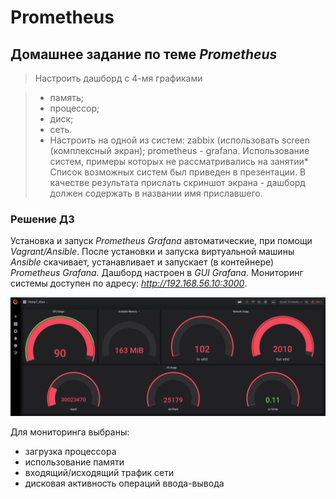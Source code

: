 # Prometheus
## Домашнее задание по теме _Prometheus_

> Настроить дашборд с 4-мя графиками

>* память;
>* процессор;
>* диск;
>* сеть.
>* Настроить на одной из систем:
zabbix (использовать screen (комплексный экран);
prometheus - grafana.
Использование систем, примеры которых не рассматривались на занятии*
Список возможных систем был приведен в презентации.
В качестве результата прислать скриншот экрана - дашборд должен содержать в названии имя приславшего.

### Решение ДЗ

  Установка и запуск _Prometheus Grafana_ автоматические, при помощи _Vagrant/Ansible_. После установки и запуска виртуальной машины _Ansible_ скачивает, устанавливает и запускает (в контейнере) _Prometheus Grafana_. Дашборд настроен в  _GUI Grafana_. Мониторинг системы доступен по адресу: _http://192.168.56.10:3000_. 
  
![](https://github.com/Vitaliy7/Prometheus/blob/main/prometheus.png?raw=true)

Для мониторинга выбраны:
* загрузка процессора
* использование памяти
* входящий/исходящий трафик сети
* дисковая активность операций ввода-вывода
